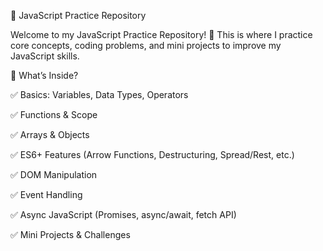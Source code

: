 📘 JavaScript Practice Repository

Welcome to my JavaScript Practice Repository! 🚀
This is where I practice core concepts, coding problems, and mini projects to improve my JavaScript skills.

🔹 What’s Inside?

✅ Basics: Variables, Data Types, Operators

✅ Functions & Scope

✅ Arrays & Objects

✅ ES6+ Features (Arrow Functions, Destructuring, Spread/Rest, etc.)

✅ DOM Manipulation

✅ Event Handling

✅ Async JavaScript (Promises, async/await, fetch API)

✅ Mini Projects & Challenges
